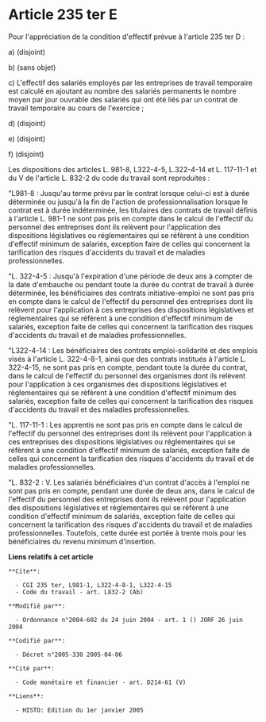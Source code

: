 # Article 235 ter E

Pour l'appréciation de la condition d'effectif prévue à l'article 235 ter D :

a) (disjoint)

b) (sans objet)

c) L'effectif des salariés employés par les entreprises de travail temporaire est calculé en ajoutant au nombre des salariés
permanents le nombre moyen par jour ouvrable des salariés qui ont été liés par un contrat de travail temporaire au cours de
l'exercice ;

d) (disjoint)

e) (disjoint)

f) (disjoint)

Les dispositions des articles L. 981-8, L322-4-5, L.322-4-14 et L. 117-11-1 et du V de l'article L. 832-2 du code du travail
sont reproduites :

"L981-8 : Jusqu'au terme prévu par le contrat lorsque celui-ci est à durée déterminée ou jusqu'à la fin de l'action de
professionnalisation lorsque le contrat est à durée indéterminée, les titulaires des contrats de travail définis à l'article
L. 981-1 ne sont pas pris en compte dans le calcul de l'effectif du personnel des entreprises dont ils relèvent pour
l'application des dispositions législatives ou réglementaires qui se réfèrent à une condition d'effectif minimum de salariés,
exception faire de celles qui concernent la tarification des risques d'accidents du travail et de maladies professionnelles.

"L. 322-4-5 : Jusqu'à l'expiration d'une période de deux ans à compter de la date d'embauche ou pendant toute la durée du
contrat de travail à durée déterminée, les bénéficiaires des contrats initiative-emploi ne sont pas pris en compte dans le
calcul de l'effectif du personnel des entreprises dont ils relèvent pour l'application à ces entreprises des dispositions
législatives et réglementaires qui se réfèrent à une condition d'effectif minimum de salariés, exception faite de celles qui
concernent la tarification des risques d'accidents du travail et de maladies professionnelles.

"L322-4-14 : Les bénéficiaires des contrats emploi-solidarité et des emplois visés à l'article L. 322-4-8-1, ainsi que des
contrats institués à l'article L. 322-4-15, ne sont pas pris en compte, pendant toute la durée du contrat, dans le calcul de
l'effectif du personnel des organismes dont ils relèvent pour l'application à ces organismes des dispositions législatives et
réglementaires qui se réfèrent à une condition d'effectif minimum des salariés, exception faite de celles qui concernent la
tarification des risques d'accidents du travail et des maladies professionnelles.

"L. 117-11-1 : Les apprentis ne sont pas pris en compte dans le calcul de l'effectif du personnel des entreprises dont ils
relèvent pour l'application à ces entreprises des dispositions législatives ou réglementaires qui se réfèrent à une condition
d'effectif minimum de salariés, exception faite de celles qui concernent la tarification des risques d'accidents du travail
et de maladies professionnelles.

"L. 832-2 : V. Les salariés bénéficiaires d'un contrat d'accès à l'emploi ne sont pas pris en compte, pendant une durée de
deux ans, dans le calcul de l'effectif du personnel des entreprises dont ils relèvent pour l'application des dispositions
législatives et réglementaires qui se réfèrent à une condition d'effectif minimum de salariés, exception faite de celles qui
concernent la tarification des risques d'accidents du travail et de maladies professionnelles. Toutefois, cette durée est
portée à trente mois pour les bénéficiaires du revenu minimum d'insertion.

**Liens relatifs à cet article**

	**Cite**:

	  - CGI 235 ter, L981-1, L322-4-8-1, L322-4-15
	  - Code du travail - art. L832-2 (Ab)

	**Modifié par**:

	  - Ordonnance n°2004-602 du 24 juin 2004 - art. 1 () JORF 26 juin 2004

	**Codifié par**:

	  - Décret n°2005-330 2005-04-06

	**Cité par**:

	  - Code monétaire et financier - art. D214-61 (V)

	**Liens**:

	  - HISTO: Edition du 1er janvier 2005
